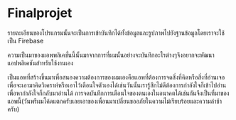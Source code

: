 # Finalprojet
รายละเอียนของโปรแกรมนั้นจะเป็นการเข้าบันทึกได้ทั้งข้อมูลและรูปภาพไปยังฐานข้อมูลโดยเราจะใช้เป็น Firebase

ความเป็นมาของแอพพลิเคชั่นนี้นั้นมาจากการที่ผมนั้นอย่างจะบันทึกอะไรต่างๆจึงอยากจะพัฒนาแอปพลิเคชันสำหรับใช้งานเอง

เป็นแอพที่สร้างขึ้นมาเพื่อสนองความต้องการของผมเองคือเเอพที่ต้องการจดสิ่งที่คิดหรือสิ่งที่อ่านเจอเพื่อจะเอามาคิดวิเคราห์หรือเอาไว้เตือนใจตัวเองได้เช่นวันนั้นเรารู้สึกไม่ดีต้องการกำลังใจก็เข้าไปอ่านเพื่อหากำลังใจก็กลับมาอ่านได้ การจดบันทึกการเตือนใจของตนเองในอนาคตได้เช่นกันจึงเป็นที่มาของแอพนี้(วันพรีผมโค้ดแตกครับเลยเอาของเพื่อนมาเปลี่ยนขออภัยในความไม่เรียบร้อยและความล่าช้าครับ)
